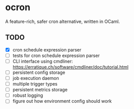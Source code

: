 # ocron

A feature-rich, safer cron alternative, written in OCaml.

## TODO

- [x] cron schedule expression parser
- [ ] tests for cron schedule expression parser
- [ ] CLI interface using cmdliner: https://erratique.ch/software/cmdliner/doc/tutorial.html
- [ ] persistent config storage
- [ ] job execution daemon
- [ ] multiple trigger types
- [ ] persistent metrics storage
- [ ] robust logging
- [ ] figure out how environment config should work
